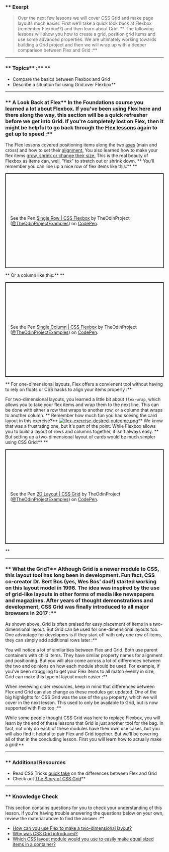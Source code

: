 ### ** Exerpt
>Over the next few lessons we will cover CSS Grid and make page layouts much easier. First we'll take a quick look back at Flexbox (remember Flexbox!?) and then learn about Grid. ** The following lessons will show you how to create a grid, position grid items and use some advanced properties. We are ultimately working towards building a Grid project and then we will wrap up with a deeper comparison between Flex and Grid :**



---


### ** Topics**  :** ** 
* Compare the basics between Flexbox and Grid
* Describe a situation for using Grid over Flexbox** 

---


### ** A Look Back at Flex** In the Foundations course you learned a lot about Flexbox. If you've been using Flex here and there along the way, this section will be a quick refresher before we get into Grid. If you're completely lost on Flex, then it might be helpful to go back through the [Flex lessons](https://www.theodinproject.com/paths/foundations/courses/foundations/lessons/introduction-to-flexbox) again to get up to speed :**

The Flex lessons covered positioning items along the two [axes](https://www.theodinproject.com/paths/foundations/courses/foundations/lessons/axes) (main and cross) and how to set their [alignment.](https://www.theodinproject.com/paths/foundations/courses/foundations/lessons/alignment) You also learned how to make your flex items [grow, shrink or change their size.](https://www.theodinproject.com/paths/foundations/courses/foundations/lessons/growing-and-shrinking) This is the real beauty of Flexbox as items can, well, "flex" to stretch out or shrink down. ** You'll remember you can line up a nice row of flex items like this:** ** 
<p class="codepen" data-height="300" data-theme-id="dark" data-default-tab="css,result" data-slug-hash="XWeJbRy" data-editable="true" data-user="TheOdinProjectExamples" style="height: 300px; box-sizing: border-box; display: flex; align-items: center; justify-content: center; border: 2px solid; margin: 1em 0; padding: 1em;">
  <span>See the Pen <a href="https://codepen.io/TheOdinProjectExamples/pen/XWeJbRy">
  Single Row | CSS Flexbox</a> by TheOdinProject (<a href="https://codepen.io/TheOdinProjectExamples">@TheOdinProjectExamples</a>)
  on <a href="https://codepen.io">CodePen</a>.</span>

</p>

<script async src="https://cpwebassets.codepen.io/assets/embed/ei.js"></script>** Or a column like this:** ** 
<p class="codepen" data-height="300" data-theme-id="dark" data-default-tab="css,result" data-slug-hash="MWEYwoX" data-editable="true" data-user="TheOdinProjectExamples" style="height: 300px; box-sizing: border-box; display: flex; align-items: center; justify-content: center; border: 2px solid; margin: 1em 0; padding: 1em;">
  <span>See the Pen <a href="https://codepen.io/TheOdinProjectExamples/pen/MWEYwoX">
  Single Column | CSS Flexbox</a> by TheOdinProject (<a href="https://codepen.io/TheOdinProjectExamples">@TheOdinProjectExamples</a>)
  on <a href="https://codepen.io">CodePen</a>.</span>

</p>

<script async src="https://cpwebassets.codepen.io/assets/embed/ei.js"></script>** For one-dimensional layouts, Flex offers a convienent tool without having to rely on floats or CSS hacks to align your items properly :**

For two-dimensional layouts, you learned a little bit about `flex-wrap`, which allows you to take your flex items and wrap them to the next line. This can be done with either a row that wraps to another row, or a column that wraps to another column. ** Remember how much fun you had solving the card layout in this exercise?** [![flex-exercise-desired-outcome.png](https://i.postimg.cc/vZ81HMkB/flex-exercise-desired-outcome.png)](https://github.com/TheOdinProject/css-exercises/tree/main/flex/07-flex-layout-2)** We know that was a frustrating one, but it's part of the point. While Flexbox allows you to build a layout of rows and columns together, it isn't always easy. ** But setting up a two-dimensional layout of cards would be much simpler using CSS Grid:** ** 
<p class="codepen" data-height="300" data-theme-id="dark" data-default-tab="css,result" data-slug-hash="KKXwpZR" data-editable="true" data-user="TheOdinProjectExamples" style="height: 300px; box-sizing: border-box; display: flex; align-items: center; justify-content: center; border: 2px solid; margin: 1em 0; padding: 1em;">
  <span>See the Pen <a href="https://codepen.io/TheOdinProjectExamples/pen/KKXwpZR">
  2D Layout | CSS Grid</a> by TheOdinProject (<a href="https://codepen.io/TheOdinProjectExamples">@TheOdinProjectExamples</a>)
  on <a href="https://codepen.io">CodePen</a>.</span>

</p>

<script async src="https://cpwebassets.codepen.io/assets/embed/ei.js"></script>** 

---


### ** What the Grid?** Although Grid is a newer module to CSS, this layout tool has long been in development. Fun fact, CSS co-creator Dr. Bert Bos (yes, Wes Bos' dad!) started working on this layout model in 1996. The idea was inspired by the use of grid-like layouts in other forms of media like newspapers and magazines. After years of thought demonstrations and development, CSS Grid was finally introduced to all major browsers in 2017 :**

As shown above, Grid is often praised for easy placement of items in a two-dimensional layout. But Grid can be used for one-dimensional layouts too. One advantage for developers is if they start off with only one row of items, they can simply add additional rows later :**

You will notice a lot of similarities between Flex and Grid. Both use parent containers with child items. They have similar property names for alignment and positioning. But you will also come across a lot of differences between the two and opinions on how each module should be used. For example, if you've been struggling to get your Flex items to all match evenly in size, Grid can make this type of layout much easier :**

When reviewing older resources, keep in mind that differences between Flex and Grid can also change as these modules get updated. One of the big highlights for CSS Grid was the use of the `gap` property, which we will cover in the next lesson. This used to only be available to Grid, but is now supported with Flex too :**

While some people thought CSS Grid was here to replace Flexbox, you will learn by the end of these lessons that Grid is just another tool for the bag. In fact, not only do each of these modules have their own use cases, but you will also find it helpful to pair Flex and Grid together. But we'll be covering all of that in the concluding lesson. First you will learn how to actually make a grid!** 

---


### ** Additional Resources
- Read CSS Tricks [quick take](https://css-tricks.com/quick-whats-the-difference-between-flexbox-and-grid/) on the differences between Flex and Grid
- Check out [The Story of CSS Grid](https://alistapart.com/article/the-story-of-css-grid-from-its-creators/)** 

---


### ** Knowledge Check
This section contains questions for you to check your understanding of this lesson. If you're having trouble answering the questions below on your own, review the material above to find the answer :**

- <a class="knowledge-check-link" href='#a-look-back-at-flex'>How can you use Flex to make a two-dimensional layout?</a>
- <a class="knowledge-check-link" href='#what-the-grid'>Why was CSS Grid introduced?</a>
- <a class="knowledge-check-link" href='#what-the-grid'>Which CSS layout module would you use to easily make equal sized items in a container?</a>
